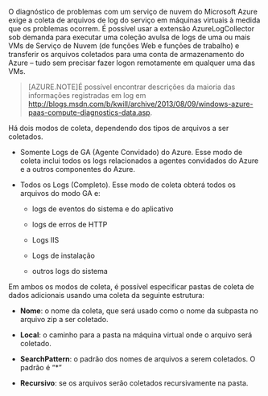 
O diagnóstico de problemas com um serviço de nuvem do Microsoft Azure exige a coleta de arquivos de log do serviço em máquinas virtuais à medida que os problemas ocorrem. É possível usar a extensão AzureLogCollector sob demanda para executar uma coleção avulsa de logs de uma ou mais VMs de Serviço de Nuvem (de funções Web e funções de trabalho) e transferir os arquivos coletados para uma conta de armazenamento do Azure – tudo sem precisar fazer logon remotamente em qualquer uma das VMs.
> [AZURE.NOTE]É possível encontrar descrições da maioria das informações registradas em log em http://blogs.msdn.com/b/kwill/archive/2013/08/09/windows-azure-paas-compute-diagnostics-data.asp.

Há dois modos de coleta, dependendo dos tipos de arquivos a ser coletados.
- Somente Logs de GA (Agente Convidado) do Azure. Esse modo de coleta inclui todos os logs relacionados a agentes convidados do Azure e a outros componentes do Azure.
- Todos os Logs (Completo). Esse modo de coleta obterá todos os arquivos do modo GA e:

  - logs de eventos do sistema e do aplicativo
  
  - logs de erros de HTTP
  
  - Logs IIS
  
  - Logs de instalação
  
  - outros logs do sistema

Em ambos os modos de coleta, é possível especificar pastas de coleta de dados adicionais usando uma coleta da seguinte estrutura:

- **Nome**: o nome da coleta, que será usado como o nome da subpasta no arquivo zip a ser coletado.

- **Local**: o caminho para a pasta na máquina virtual onde o arquivo será coletado.

- **SearchPattern**: o padrão dos nomes de arquivos a serem coletados. O padrão é “*”

- **Recursivo**: se os arquivos serão coletados recursivamente na pasta.

<!---HONumber=AcomDC_0323_2016-->
